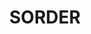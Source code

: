 ---
title: "SORDER"
layout: picture
picture: "/assets/posts/2016-07-17-sorder/20160717_012248472_iOS.jpg"
tags:
  - Artist Unknown
  - Seattle
---